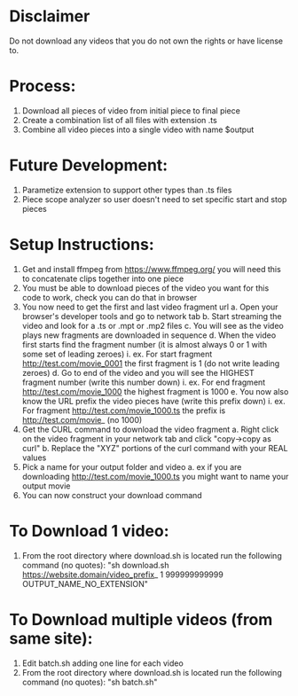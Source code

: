 # Disclaimer
Do not download any videos that you do not own the rights or have license to. 

# Process: 
 1. Download all pieces of video from initial piece to final piece
 2. Create a combination list of all files with extension .ts 
 3. Combine all video pieces into a single video with name $output

# Future Development:
 1. Parametize extension to support other types than .ts files 
 2. Piece scope analyzer so user doesn't need to set specific start and stop pieces 

# Setup Instructions: 
 1. Get and install ffmpeg from https://www.ffmpeg.org/ you will need this to concatenate clips together into one piece
 2. You must be able to download pieces of the video you want for this code to work, check you can do that in browser
 3. You now need to get the first and last video fragment url
 	a. Open your browser's developer tools and go to network tab 
 	b. Start streaming the video and look for a .ts or .mpt or .mp2 files
	c. You will see as the video plays new fragments are downloaded in sequence 
	d. When the video first starts find the fragment number (it is almost always 0 or 1 with some set of leading zeroes)
 		i. ex. For  start fragment http://test.com/movie_0001 the first fragment is 1 (do not write leading zeroes)
 	d. Go to end of the video and you will see the HIGHEST fragment number (write this number down)
		i. ex. For end fragment http://test.com/movie_1000 the highest fragment is 1000
 	e. You now also know the URL prefix the video pieces have (write this prefix down)
		i. ex. For fragment http://test.com/movie_1000.ts the prefix is http://test.com/movie_ (no 1000)
 4. Get the CURL command to download the video fragment 
	a. Right click on the video fragment in your network tab and click "copy->copy as curl"
 	b. Replace the "XYZ" portions of the curl command with your REAL values   
 5. Pick a name for your output folder and video
	a. ex if you are downloading http://test.com/movie_1000.ts you might want to name your output movie
 6. You can now construct your download command 

# To Download 1 video:
 1. From the root directory where download.sh is located run the following command (no quotes): 
 "sh download.sh https://website.domain/video_prefix_ 1 999999999999 OUTPUT_NAME_NO_EXTENSION" 

# To Download multiple videos (from same site):
 1. Edit batch.sh adding one line for each video
 2. From the root directory where download.sh is located run the following command (no quotes):
 "sh batch.sh"
